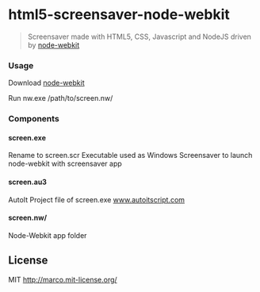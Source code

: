 # html5-screensaver-node-webkit

> Screensaver made with HTML5, CSS, Javascript and NodeJS driven by [node-webkit](https://github.com/nwjs/nw.js)

### Usage
Download [node-webkit](http://nwjs.io/)

Run nw.exe /path/to/screen.nw/

### Components

#### screen.exe
Rename to screen.scr
Executable used as Windows Screensaver to launch node-webkit with screensaver app

#### screen.au3
AutoIt Project file of screen.exe www.autoitscript.com

#### screen.nw/
Node-Webkit app folder


## License
MIT http://marco.mit-license.org/
